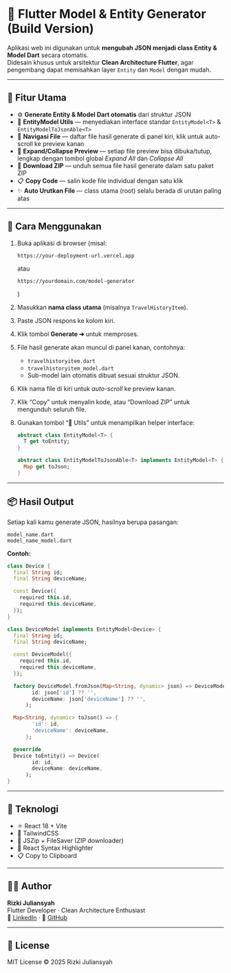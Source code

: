 # 🧩 Flutter Model & Entity Generator (Build Version)

Aplikasi web ini digunakan untuk **mengubah JSON menjadi class Entity & Model Dart** secara otomatis.  
Didesain khusus untuk arsitektur **Clean Architecture Flutter**, agar pengembang dapat memisahkan layer `Entity` dan `Model` dengan mudah.

---

## 🚀 Fitur Utama

- ⚙️ **Generate Entity & Model Dart otomatis** dari struktur JSON
- 🧩 **EntityModel Utils** — menyediakan interface standar `EntityModel<T>` & `EntityModelToJsonAble<T>`
- 🧭 **Navigasi File** — daftar file hasil generate di panel kiri, klik untuk auto-scroll ke preview kanan
- 🔽 **Expand/Collapse Preview** — setiap file preview bisa dibuka/tutup, lengkap dengan tombol global *Expand All* dan *Collapse All*
- 💾 **Download ZIP** — unduh semua file hasil generate dalam satu paket ZIP
- 📋 **Copy Code** — salin kode file individual dengan satu klik
- ✨ **Auto Urutkan File** — class utama (root) selalu berada di urutan paling atas

---

## 🧩 Cara Menggunakan

1. Buka aplikasi di browser (misal:  
   ```
   https://your-deployment-url.vercel.app
   ```
   atau  
   ```
   https://yourdomain.com/model-generator
   ```  
   )

2. Masukkan **nama class utama** (misalnya `TravelHistoryItem`).

3. Paste JSON respons ke kolom kiri.

4. Klik tombol **Generate ➜** untuk memproses.

5. File hasil generate akan muncul di panel kanan, contohnya:
   - `travelhistoryitem.dart`
   - `travelhistoryitem_model.dart`
   - Sub-model lain otomatis dibuat sesuai struktur JSON.

6. Klik nama file di kiri untuk *auto-scroll* ke preview kanan.

7. Klik “Copy” untuk menyalin kode, atau “Download ZIP” untuk mengunduh seluruh file.

8. Gunakan tombol “🧩 Utils” untuk menampilkan helper interface:
   ```dart
   abstract class EntityModel<T> {
     T get toEntity;
   }

   abstract class EntityModelToJsonAble<T> implements EntityModel<T> {
     Map get toJson;
   }
   ```

---

## 📦 Hasil Output

Setiap kali kamu generate JSON, hasilnya berupa pasangan:
```
model_name.dart
model_name_model.dart
```

**Contoh:**
```dart
class Device {
  final String id;
  final String deviceName;

  const Device({
    required this.id,
    required this.deviceName,
  });
}
```

```dart
class DeviceModel implements EntityModel<Device> {
  final String id;
  final String deviceName;

  const DeviceModel({
    required this.id,
    required this.deviceName,
  });

  factory DeviceModel.fromJson(Map<String, dynamic> json) => DeviceModel(
        id: json['id'] ?? '',
        deviceName: json['deviceName'] ?? '',
      );

  Map<String, dynamic> toJson() => {
        'id': id,
        'deviceName': deviceName,
      };

  @override
  Device toEntity() => Device(
        id: id,
        deviceName: deviceName,
      );
}
```

---

## 🧰 Teknologi

- ⚛️ React 18 + Vite  
- 🎨 TailwindCSS  
- 🧠 JSZip + FileSaver (ZIP downloader)  
- 🌈 React Syntax Highlighter  
- 📋 Copy to Clipboard  

---

## 👨‍💻 Author

**Rizki Juliansyah**  
Flutter Developer · Clean Architecture Enthusiast  
💼 [LinkedIn](https://www.linkedin.com/in/rizkijuliansyah) · 🧠 [GitHub](https://github.com/rizkijuliansyah)

---

## 🪪 License
MIT License © 2025 Rizki Juliansyah
